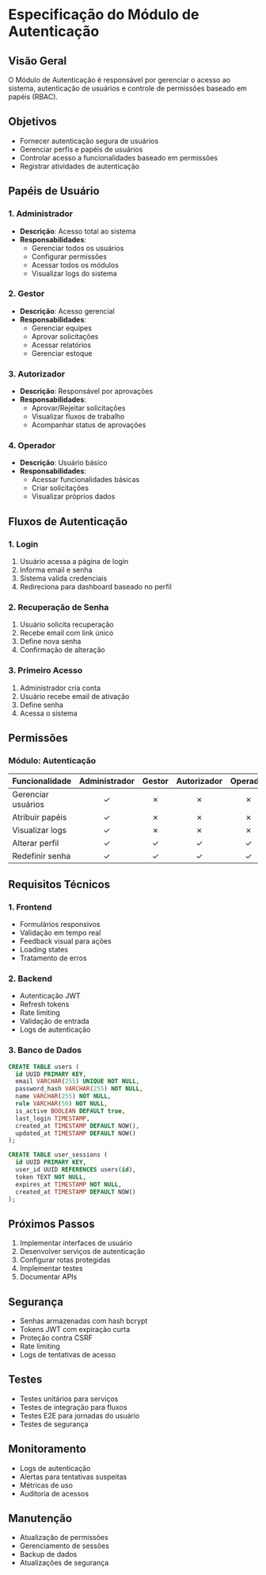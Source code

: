 # Especificação do Módulo de Autenticação

## Visão Geral
O Módulo de Autenticação é responsável por gerenciar o acesso ao sistema, autenticação de usuários e controle de permissões baseado em papéis (RBAC).

## Objetivos
- Fornecer autenticação segura de usuários
- Gerenciar perfis e papéis de usuários
- Controlar acesso a funcionalidades baseado em permissões
- Registrar atividades de autenticação

## Papéis de Usuário

### 1. Administrador
- **Descrição**: Acesso total ao sistema
- **Responsabilidades**:
  - Gerenciar todos os usuários
  - Configurar permissões
  - Acessar todos os módulos
  - Visualizar logs do sistema

### 2. Gestor
- **Descrição**: Acesso gerencial
- **Responsabilidades**:
  - Gerenciar equipes
  - Aprovar solicitações
  - Acessar relatórios
  - Gerenciar estoque

### 3. Autorizador
- **Descrição**: Responsável por aprovações
- **Responsabilidades**:
  - Aprovar/Rejeitar solicitações
  - Visualizar fluxos de trabalho
  - Acompanhar status de aprovações

### 4. Operador
- **Descrição**: Usuário básico
- **Responsabilidades**:
  - Acessar funcionalidades básicas
  - Criar solicitações
  - Visualizar próprios dados

## Fluxos de Autenticação

### 1. Login
1. Usuário acessa a página de login
2. Informa email e senha
3. Sistema valida credenciais
4. Redireciona para dashboard baseado no perfil

### 2. Recuperação de Senha
1. Usuário solicita recuperação
2. Recebe email com link único
3. Define nova senha
4. Confirmação de alteração

### 3. Primeiro Acesso
1. Administrador cria conta
2. Usuário recebe email de ativação
3. Define senha
4. Acessa o sistema

## Permissões

### Módulo: Autenticação
| Funcionalidade       | Administrador | Gestor | Autorizador | Operador |
|----------------------|:------------:|:------:|:-----------:|:--------:|
| Gerenciar usuários   |      ✓       |   ✗    |      ✗      |    ✗     |
| Atribuir papéis      |      ✓       |   ✗    |      ✗      |    ✗     |
| Visualizar logs      |      ✓       |   ✗    |      ✗      |    ✗     |
| Alterar perfil       |      ✓       |   ✓    |      ✓      |    ✓     |
| Redefinir senha     |      ✓       |   ✓    |      ✓      |    ✓     |


## Requisitos Técnicos

### 1. Frontend
- Formulários responsivos
- Validação em tempo real
- Feedback visual para ações
- Loading states
- Tratamento de erros

### 2. Backend
- Autenticação JWT
- Refresh tokens
- Rate limiting
- Validação de entrada
- Logs de autenticação

### 3. Banco de Dados
```sql
CREATE TABLE users (
  id UUID PRIMARY KEY,
  email VARCHAR(255) UNIQUE NOT NULL,
  password_hash VARCHAR(255) NOT NULL,
  name VARCHAR(255) NOT NULL,
  role VARCHAR(50) NOT NULL,
  is_active BOOLEAN DEFAULT true,
  last_login TIMESTAMP,
  created_at TIMESTAMP DEFAULT NOW(),
  updated_at TIMESTAMP DEFAULT NOW()
);

CREATE TABLE user_sessions (
  id UUID PRIMARY KEY,
  user_id UUID REFERENCES users(id),
  token TEXT NOT NULL,
  expires_at TIMESTAMP NOT NULL,
  created_at TIMESTAMP DEFAULT NOW()
);
```

## Próximos Passos
1. Implementar interfaces de usuário
2. Desenvolver serviços de autenticação
3. Configurar rotas protegidas
4. Implementar testes
5. Documentar APIs

## Segurança
- Senhas armazenadas com hash bcrypt
- Tokens JWT com expiração curta
- Proteção contra CSRF
- Rate limiting
- Logs de tentativas de acesso

## Testes
- Testes unitários para serviços
- Testes de integração para fluxos
- Testes E2E para jornadas do usuário
- Testes de segurança

## Monitoramento
- Logs de autenticação
- Alertas para tentativas suspeitas
- Métricas de uso
- Auditoria de acessos

## Manutenção
- Atualização de permissões
- Gerenciamento de sessões
- Backup de dados
- Atualizações de segurança
